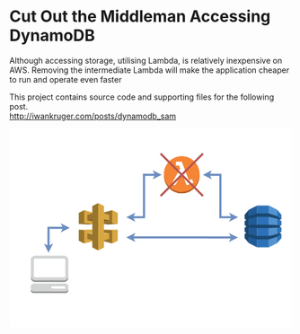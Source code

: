 # Cut Out the Middleman Accessing DynamoDB

Although accessing storage, utilising Lambda, is relatively inexpensive on AWS.  Removing the intermediate Lambda will make the application cheaper to run and operate even faster

This project contains source code and supporting files for the following post.  
http://iwankruger.com/posts/dynamodb_sam

![Accessing DynamoDB](dynamodb_direct.png)
